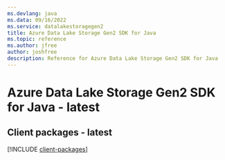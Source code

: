 ```yaml
---
ms.devlang: java
ms.data: 09/16/2022
ms.service: datalakestoragegen2
title: Azure Data Lake Storage Gen2 SDK for Java
ms.topic: reference
ms.author: jfree
author: joshfree
description: Reference for Azure Data Lake Storage Gen2 SDK for Java
---
```

# Azure Data Lake Storage Gen2 SDK for Java - latest

## Client packages - latest
[!INCLUDE [client-packages](data-lake-storage-gen2-client-index.md)]